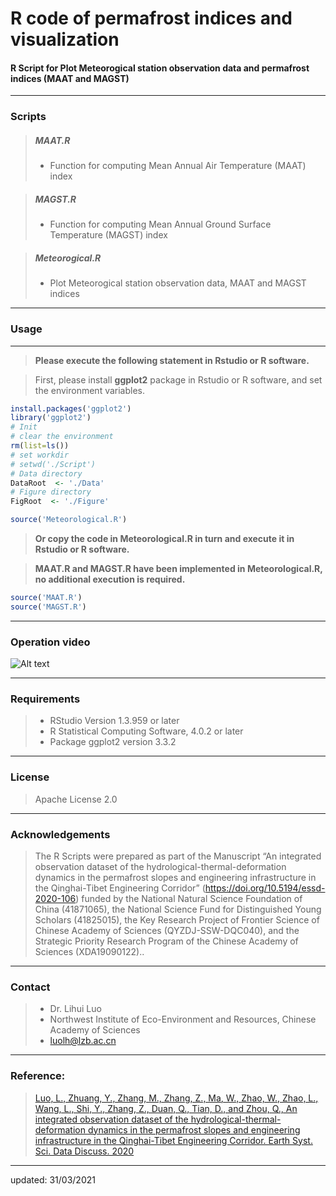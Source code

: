 # R code of permafrost indices and visualization

#### R Script for Plot Meteorogical station observation data and permafrost indices (MAAT and MAGST)


----

### Scripts

> ##### MAAT.R
>- Function for computing Mean Annual Air Temperature (MAAT) index

> ##### MAGST.R
>- Function for computing Mean Annual Ground Surface Temperature (MAGST) index

> ##### Meteorogical.R
>- Plot Meteorogical station observation data, MAAT and MAGST indices

----
### Usage
----

> **Please execute the following statement in Rstudio or R software.** 

>  First, please install **ggplot2** package in Rstudio or R software, and set the environment variables.
> 
```r
install.packages('ggplot2')
library('ggplot2')
# Init
# clear the environment
rm(list=ls())
# set workdir
# setwd('./Script')
# Data directory
DataRoot  <- './Data'
# Figure directory
FigRoot  <- './Figure'
```

> 
```r
source('Meteorological.R')
```

> **Or copy the code in Meteorological.R in turn and execute it in Rstudio or R software.**

> **MAAT.R and MAGST.R have been implemented in Meteorological.R, no additional execution is required.**

> 
```r
source('MAAT.R')
source('MAGST.R')
```

----
### Operation video
![Alt text](https://github.com/iffylaw/ESSD-2020-106/blob/main/ScriptRstudio.gif)

----
### Requirements

>- RStudio Version 1.3.959 or later
>- R Statistical Computing Software, 4.0.2 or later
>- Package ggplot2 version 3.3.2

----
### License

> Apache License 2.0

----
### Acknowledgements

> The R Scripts were prepared as part of the Manuscript “An integrated observation dataset of the hydrological-thermal-deformation dynamics in the permafrost slopes and engineering infrastructure in the Qinghai-Tibet Engineering Corridor” (https://doi.org/10.5194/essd-2020-106) funded by the National Natural Science Foundation of China (41871065), the National Science Fund for Distinguished Young Scholars (41825015), the Key Research Project of Frontier Science of Chinese Academy of Sciences (QYZDJ-SSW-DQC040), and the Strategic Priority Research Program of the Chinese Academy of Sciences (XDA19090122)..

----
### Contact

>- Dr. Lihui Luo 
>- Northwest Institute of Eco-Environment and Resources, Chinese Academy of Sciences
>- <luolh@lzb.ac.cn>

----
### Reference:

> [Luo, L., Zhuang, Y., Zhang, M., Zhang, Z., Ma, W., Zhao, W., Zhao, L., Wang, L., Shi, Y., Zhang, Z., Duan, Q., Tian, D., and Zhou, Q.,  An integrated observation dataset of the hydrological-thermal-deformation dynamics in the permafrost slopes and engineering infrastructure in the Qinghai-Tibet Engineering Corridor. Earth Syst. Sci. Data Discuss. 2020 ](https://doi.org/10.5194/essd-2020-106)

----
updated: 31/03/2021
